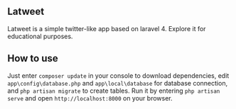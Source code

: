 ## Latweet

Latweet is a simple twitter-like app based on laravel 4. Explore it for educational purposes.

## How to use  

Just enter `composer update` in your console to download dependencies, edit `app\config\database.php` and `app\local\database` for database connection, and `php artisan migrate` to create tables. Run it by entering `php artisan serve` and open `http://localhost:8000` on your browser. 

